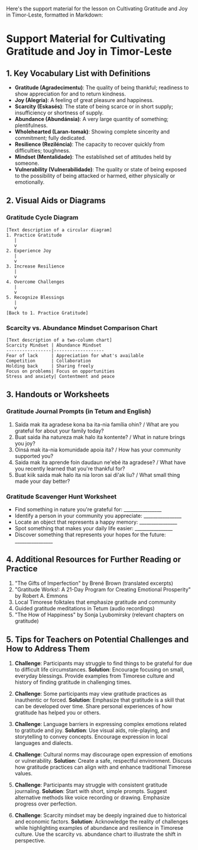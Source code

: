 Here's the support material for the lesson on Cultivating Gratitude and Joy in Timor-Leste, formatted in Markdown:

# Support Material for Cultivating Gratitude and Joy in Timor-Leste

## 1. Key Vocabulary List with Definitions

- **Gratitude (Agradecimentu)**: The quality of being thankful; readiness to show appreciation for and to return kindness.
- **Joy (Alegria)**: A feeling of great pleasure and happiness.
- **Scarcity (Eskasés)**: The state of being scarce or in short supply; insufficiency or shortness of supply.
- **Abundance (Abundánsia)**: A very large quantity of something; plentifulness.
- **Wholehearted (Laran-tomak)**: Showing complete sincerity and commitment; fully dedicated.
- **Resilience (Reziléncia)**: The capacity to recover quickly from difficulties; toughness.
- **Mindset (Mentalidade)**: The established set of attitudes held by someone.
- **Vulnerability (Vulnerabilidade)**: The quality or state of being exposed to the possibility of being attacked or harmed, either physically or emotionally.

## 2. Visual Aids or Diagrams

### Gratitude Cycle Diagram
```
[Text description of a circular diagram]
1. Practice Gratitude
   |
   v
2. Experience Joy
   |
   v
3. Increase Resilience
   |
   v
4. Overcome Challenges
   |
   v
5. Recognize Blessings
   |
   v
[Back to 1. Practice Gratitude]
```

### Scarcity vs. Abundance Mindset Comparison Chart
```
[Text description of a two-column chart]
Scarcity Mindset | Abundance Mindset
-----------------|-------------------
Fear of lack     | Appreciation for what's available
Competition      | Collaboration
Holding back     | Sharing freely
Focus on problems| Focus on opportunities
Stress and anxiety| Contentment and peace
```

## 3. Handouts or Worksheets

### Gratitude Journal Prompts (in Tetum and English)
1. Saida mak ita agradese kona ba ita-nia família ohin? / What are you grateful for about your family today?
2. Buat saida iha natureza mak halo ita kontente? / What in nature brings you joy?
3. Oinsá mak ita-nia komunidade apoia ita? / How has your community supported you?
4. Saida mak ita aprende foin daudaun ne'ebé ita agradese? / What have you recently learned that you're thankful for?
5. Buat kiik saida mak halo ita nia loron sai di'ak liu? / What small thing made your day better?

### Gratitude Scavenger Hunt Worksheet
- Find something in nature you're grateful for: ________________
- Identify a person in your community you appreciate: ________________
- Locate an object that represents a happy memory: ________________
- Spot something that makes your daily life easier: ________________
- Discover something that represents your hopes for the future: ________________

## 4. Additional Resources for Further Reading or Practice

1. "The Gifts of Imperfection" by Brené Brown (translated excerpts)
2. "Gratitude Works!: A 21-Day Program for Creating Emotional Prosperity" by Robert A. Emmons
3. Local Timorese folktales that emphasize gratitude and community
4. Guided gratitude meditations in Tetum (audio recordings)
5. "The How of Happiness" by Sonja Lyubomirsky (relevant chapters on gratitude)

## 5. Tips for Teachers on Potential Challenges and How to Address Them

1. **Challenge**: Participants may struggle to find things to be grateful for due to difficult life circumstances.
   **Solution**: Encourage focusing on small, everyday blessings. Provide examples from Timorese culture and history of finding gratitude in challenging times.

2. **Challenge**: Some participants may view gratitude practices as inauthentic or forced.
   **Solution**: Emphasize that gratitude is a skill that can be developed over time. Share personal experiences of how gratitude has helped you or others.

3. **Challenge**: Language barriers in expressing complex emotions related to gratitude and joy.
   **Solution**: Use visual aids, role-playing, and storytelling to convey concepts. Encourage expression in local languages and dialects.

4. **Challenge**: Cultural norms may discourage open expression of emotions or vulnerability.
   **Solution**: Create a safe, respectful environment. Discuss how gratitude practices can align with and enhance traditional Timorese values.

5. **Challenge**: Participants may struggle with consistent gratitude journaling.
   **Solution**: Start with short, simple prompts. Suggest alternative methods like voice recording or drawing. Emphasize progress over perfection.

6. **Challenge**: Scarcity mindset may be deeply ingrained due to historical and economic factors.
   **Solution**: Acknowledge the reality of challenges while highlighting examples of abundance and resilience in Timorese culture. Use the scarcity vs. abundance chart to illustrate the shift in perspective.